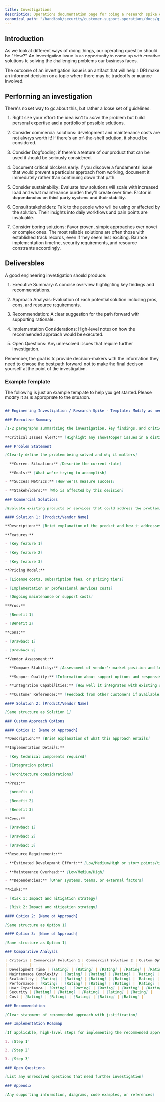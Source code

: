 ```yaml
---
title: Investigations
description: Operations documentation page for doing a research spike or feasibility investigation
canonical_path: "/handbook/security/customer-support-operations/docs/gitlab/investigations"
---
```


## Introduction

As we look at different ways of doing things, our operating question should be "How?". An investigation issue is an opportunity to
come up with creative solutions to solving the challenging problems our business faces.

The outcome of an investigation issue is an artifact that will help a DRI make an informed decision on a topic where there may be tradeoffs or nuance involved.

## Performing an investigation

There's no set way to go about this, but rather a loose set of guidelines.

1. Right size your effort: the idea isn't to _solve_ the problem but build personal expertise and a portfolio of possible solutions.

2. Consider commercial solutions: development and maintenance costs are not always worth it! If there's an off-the-shelf solution, it should be considered.

3. Consider Dogfooding: if there's a feature of our product that can be used it should be seriously considered.

4. Document critical blockers early: If you discover a fundamental issue that would prevent a particular approach from working, document it immediately rather than continuing down that path.

5. Consider sustainability: Evaluate how solutions will scale with increased load and what maintenance burden they'll create over time. Factor in dependencies on third-party systems and their stability.

6. Consult stakeholders: Talk to the people who will be using or affected by the solution. Their insights into daily workflows and pain points are invaluable.

7. Consider boring solutions: Favor proven, simple approaches over novel or complex ones. The most reliable solutions are often those with established track records, even if they seem less exciting. Balance implementation timeline, security requirements, and resource constraints accordingly.

## Deliverables

A good engineering investigation should produce:

1. Executive Summary: A concise overview highlighting key findings and recommendations.

2. Approach Analysis: Evaluation of each potential solution including pros, cons, and resource requirements.

3. Recommendation: A clear suggestion for the path forward with supporting rationale.

4. Implementation Considerations: High-level notes on how the recommended approach would be executed.

5. Open Questions: Any unresolved issues that require further investigation.

Remember, the goal is to provide decision-makers with the information they need to choose the best path forward, not to make the final decision yourself at the point of the investigation.

### Example Template

The following is just an example template to help you get started. Please modify it as is appropriate to the situation.

```markdown

## Engineering Investigation / Research Spike - Template: Modify as needed

### Executive Summary

[1-2 paragraphs summarizing the investigation, key findings, and critical concerns. Highlight any significant risks or "dealbreakers" that would make certain approaches unviable.]

**Critical Issues Alert:** [Highlight any showstopper issues in a distinct section]

### Problem Statement

[Clearly define the problem being solved and why it matters]

- **Current Situation:** [Describe the current state]

- **Goals:** [What we're trying to accomplish]

- **Success Metrics:** [How we'll measure success]

- **Stakeholders:** [Who is affected by this decision]

### Commercial Solutions

[Evaluate existing products or services that could address the problem]

#### Solution 1: [Product/Vendor Name]

**Description:** [Brief explanation of the product and how it addresses our needs]

**Features:**

- [Key feature 1]

- [Key feature 2]

- [Key feature 3]

**Pricing Model:**

- [License costs, subscription fees, or pricing tiers]

- [Implementation or professional services costs]

- [Ongoing maintenance or support costs]

**Pros:**

- [Benefit 1]

- [Benefit 2]

**Cons:**

- [Drawback 1]

- [Drawback 2]

**Vendor Assessment:**

- **Company Stability:** [Assessment of vendor's market position and longevity]

- **Support Quality:** [Information about support options and responsiveness]

- **Integration Capabilities:** [How well it integrates with existing systems]

- **Customer References:** [Feedback from other customers if available]

#### Solution 2: [Product/Vendor Name]

[Same structure as Solution 1]

### Custom Approach Options

#### Option 1: [Name of Approach]

**Description:** [Brief explanation of what this approach entails]

**Implementation Details:**

- [Key technical components required]

- [Integration points]

- [Architecture considerations]

**Pros:**

- [Benefit 1]

- [Benefit 2]

- [Benefit 3]

**Cons:**

- [Drawback 1]

- [Drawback 2]

- [Drawback 3]

**Resource Requirements:**

- **Estimated Development Effort:** [Low/Medium/High or story points/time]

- **Maintenance Overhead:** [Low/Medium/High]

- **Dependencies:** [Other systems, teams, or external factors]

**Risks:**

- [Risk 1: Impact and mitigation strategy]

- [Risk 2: Impact and mitigation strategy]

#### Option 2: [Name of Approach]

[Same structure as Option 1]

#### Option 3: [Name of Approach]

[Same structure as Option 1]

### Comparative Analysis

| Criteria | Commercial Solution 1 | Commercial Solution 2 | Custom Option 1 | Custom Option 2 | Custom Option 3 |
|----------|-----------------------|-----------------------|-----------------|-----------------|-----------------|
| Development Time | [Rating] | [Rating] | [Rating] | [Rating] | [Rating] |
| Maintenance Complexity | [Rating] | [Rating] | [Rating] | [Rating] | [Rating] |
| Scalability | [Rating] | [Rating] | [Rating] | [Rating] | [Rating] |
| Performance | [Rating] | [Rating] | [Rating] | [Rating] | [Rating] |
| User Experience | [Rating] | [Rating] | [Rating] | [Rating] | [Rating] |
| Security | [Rating] | [Rating] | [Rating] | [Rating] | [Rating] |
| Cost | [Rating] | [Rating] | [Rating] | [Rating] | [Rating] |

### Recommendation

[Clear statement of recommended approach with justification]

### Implementation Roadmap

[If applicable, high-level steps for implementing the recommended approach]

1. [Step 1]

2. [Step 2]

3. [Step 3]

### Open Questions

[List any unresolved questions that need further investigation]

### Appendix

[Any supporting information, diagrams, code examples, or references]

```
